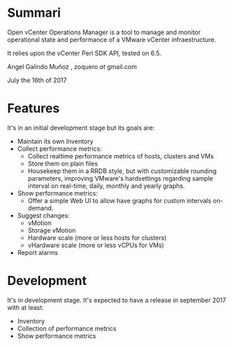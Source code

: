 # Summari

Open vCenter Operations Manager is a tool to manage and monitor operational state and performance of a VMware vCenter infraestructure.

It relies upon the vCenter Perl SDK API, tested on 6.5.

Angel Galindo Muñoz , zoquero _at_ gmail.com

July the 16th of 2017

# Features

It's in an initial development stage but its goals are:

* Maintain its own Inventory
* Collect performance metrics:
    * Collect realtime performance metrics of hosts, clusters and VMs
    * Store them on plain files
    * Housekeep them in a RRDB style, but with customizable rounding parameters, improving VMware's hardsettings regarding sample interval on real-time, daily, monthly and yearly graphs.
* Show performance metrics:
    * Offer a simple Web UI to allow have graphs for custom intervals on-demand.
* Suggest changes:
    * vMotion
    * Storage vMotion
    * Hardware scale (more or less hosts for clusters)
    * vHardware scale (more or less vCPUs for VMs)
* Report alarms

# Development

It's in development stage. It's expected to have a release in september 2017 with at least:
* Inventory
* Collection of performance metrics
* Show performance metrics
